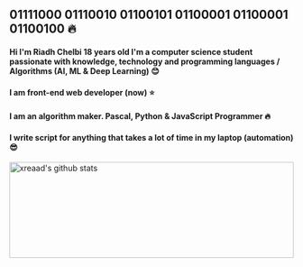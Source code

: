 ## 01111000 01110010 01100101 01100001 01100001 01100100 :fire:

#### Hi I'm Riadh Chelbi 18 years old I'm a computer science student passionate with knowledge, technology and programming languages / Algorithms (AI, ML & Deep Learning) :blush:
#### I am front-end web developer (now) :star:
#### I am an algorithm maker. Pascal, Python & JavaScript Programmer :fire:
#### I write script for anything that takes a lot of time in my laptop (automation) :sunglasses:

<a href="https://github.com/anuraghazra/github-readme-stats">

  <img align="center" width="100%" height="170px" src="https://github-readme-stats.vercel.app/api?username=xreaad&show_icons=true&include_all_commits=true" alt="xreaad's github stats" />

</a>




